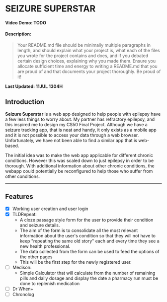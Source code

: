 # SEIZURE SUPERSTAR
#### Video Demo:  TODO <URL HERE>
#### Description:

>Your README.md file should be minimally multiple paragraphs in length, and should explain what your project is, what each of the files you wrote for the project contains and does, and if you debated certain design choices, explaining why you made them. Ensure you allocate sufficient time and energy to writing a README.md that you are proud of and that documents your project thoroughly. Be proud of it!

**Last Updated: 11JUL 1304H**

## Introduction
**Seizure Superstar** is a web app designed to help people with epilepsy have a few less things to worry about. My partner has refractory epilepsy, and this inspired me to design my CS50 Final Project. Although we have a seizure tracking app, that is neat and handy, it only exists as a mobile app and it is not possible to access your data through a web browser. Unfortunately, we have not been able to find a similar app that is web-based.

The initial idea was to make the web app applicable for different chronic conditions. However this was scaled down to just epilepsy in order to be thorough. With additional information about other chronic conditions, the webapp could potentially be reconfigured to help those who suffer from other conditions.
_________
## Features
- [x] Working user creation and user login 
- [x] TLDRepeat:
    - A cloze passage style form for the user to provide their condition and seizure details. 
    - The aim of the form is to consolidate all the most relevant information about the user's condition so that they will not have to keep "repeating the same old story" each and every time they see a new health professional.
    - The data collected from the form can be used to feed the options of the other pages  
    - This will be the first step for the newly registered user.
- [ ] Medison:
    - Simple Calculator that will calculate from the number of remaining pills and daily dosage and display the date a pharmacy run must be done to replenish medication
- [ ] Dr When+
- [ ] Chronolog
